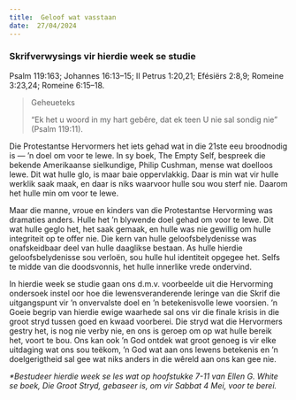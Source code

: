 ```yaml
---
title:  Geloof wat vasstaan
date:  27/04/2024
---
```


### Skrifverwysings vir hierdie week se studie
Psalm 119:163; Johannes 16:13–15; II Petrus 1:20,21; Efésiërs 2:8,9; Romeine 3:23,24; Romeine 6:15–18.

> <p>Geheueteks</p>
> “Ek het u woord in my hart gebêre, dat ek teen U nie sal sondig nie” (Psalm 119:11).

Die Protestantse Hervormers het iets gehad wat in die 21ste eeu broodnodig is — ’n doel om voor te lewe. In sy boek, The Empty Self, bespreek die bekende Amerikaanse sielkundige, Philip Cushman, mense wat doelloos lewe. Dit wat hulle glo, is maar baie oppervlakkig. Daar is min wat vir hulle werklik saak maak, en daar is niks waarvoor hulle sou wou sterf nie. Daarom het hulle min om voor te lewe.

Maar die manne, vroue en kinders van die Protestantse Hervorming was dramaties anders. Hulle het ’n blywende doel gehad om voor te lewe. Dit wat hulle geglo het, het saak gemaak, en hulle was nie gewillig om hulle integriteit op te offer nie. Die kern van hulle geloofsbelydenisse was onafskeidbaar deel van hulle daaglikse bestaan.  As hulle hierdie geloofsbelydenisse sou verloën, sou hulle hul identiteit opgegee het.  Selfs te midde van die doodsvonnis, het hulle innerlike vrede ondervind.

In hierdie week se studie gaan ons d.m.v. voorbeelde uit die Hervorming ondersoek instel oor hoe die lewensveranderende leringe van die Skrif die uitgangspunt vir ’n onvervalste doel en ’n betekenisvolle lewe voorsien. ’n Goeie begrip van hierdie ewige waarhede sal ons vir die finale krisis in die groot stryd tussen goed en kwaad voorberei. Die stryd wat die Hervormers gestry het, is nog nie verby nie, en ons is geroep om op wat hulle bereik het, voort te bou. Ons kan ook ’n God ontdek wat groot genoeg is vir elke uitdaging wat ons sou teëkom, ’n God wat aan ons lewens betekenis en ’n doelgerigtheid sal gee wat niks anders in die wêreld aan ons kan gee nie.

_*Bestudeer hierdie week se les wat op hoofstukke 7-11 van Ellen G. White se boek, Die Groot Stryd, gebaseer is, om vir Sabbat 4 Mei, voor te berei._